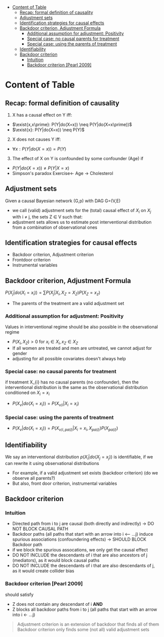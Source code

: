 - [Content of Table](#content-of-table)
  - [Recap: formal definition of causality](#recap-formal-definition-of-causality)
  - [Adjustment sets](#adjustment-sets)
  - [Identification strategies for causal effects](#identification-strategies-for-causal-effects)
  - [Backdoor criterion, Adjustment Formula](#backdoor-criterion-adjustment-formula)
    - [Additional assumption for adjustment: Positivity](#additional-assumption-for-adjustment-positivity)
    - [Special case: no causal parents for treatment](#special-case-no-causal-parents-for-treatment)
    - [Special case: using the parents of treatment](#special-case-using-the-parents-of-treatment)
  - [Identifiability](#identifiability)
  - [Backdoor criterion](#backdoor-criterion)
    - [Intuition](#intuition)
    - [Backdoor criterion \[Pearl 2009\]](#backdoor-criterion-pearl-2009)




# Content of Table
## Recap: formal definition of causality
1. X has a causal effect on Y iff:
- $\exist{x,x\prime}: P(Y|do(X=x)) \neq P(Y|do(X=x\prime))$
- $\exist{x}: P(Y|do(X=x)) \neq P(Y)$

2. X does not causes Y iff:
- $\forall{x}: P(Y|do(X=x)) = P(Y)$

3. The effect of X on Y is confounded by some confounder (Age) if 
- $P(Y|do(X=x)) \neq P(Y|X=x)$
- Simpson's paradox Exercise<- Age -> Cholesterol

## Adjustment sets
Given a causal Bayesian network (G,p) with DAG G=(V,E)
- we call (valid) adjustment sets for the (total) causal effect of $X_i$ on $X_j$ with i $\neq$ j, the sets Z $\in$ V such that:
-  adjustment sets allows us to estimate post interventional distribution from a combination of observational ones
  
## Identification strategies for causal effects
- Backdoor criterion, Adjustment criterion
- Frontdoor criterion
- Instrumental variables 


## Backdoor criterion, Adjustment Formula
$P(X_{j}|do(X_{i} = x_{i})) = \sum{P(X_{j}|X_{i},X_{Z}= X_{Z})P(X_{Z}=x_{z})}$

- The parents of the treatment are a valid adjustment set

### Additional assumption for adjustment: Positivity
Values in interventional regime should be also possible in the observational regime
- $P(X_{i}, X_{Z}) \gt 0$ for $x_{i} \in X_{i}, x_{Z} \in X_{Z}$
- If all women are treated and men are untreated, we cannot adjust for gender
- adjusting for all possible covariates doesn't always help

### Special case: no causal parents for treatment
if treatment X_{i} has no causal parents (no confounder), then the interventional distribution is the same as the observational distribution conditioned on $X_{i} = x_{i}$

- $P(X_{v}| do(X_{i} = x_{i})) = P(X_{v/i}| X_{i} = x_{i})$

### Special case: using the parents of treatment
- $P(X_{v}| do(X_{i} = x_{i})) = P(X_{v/i, pa(i)}| X_{i} = x_{i}, X_{pa(i)})P(X_{pa(i)})$

## Identifiability
We say an interventional distribution $p(X_{i}|do(X_{j}=x_{j}))$ is identifiable, if we can rewrite it using observational distributions

- For example, if a valid adjustment set exists (backdoor criterion) (do we observe all parents?)
- But also, front door criterion, instrumental variables

## Backdoor criterion 
### Intuition 
- Directed path from i to j are causal (both directly and indirectly) -> DO NOT BLOCK CAUSAL PATH
- Backdoor paths (all paths that start with an arrow into i <-- ...j) induce spurious associations (confoundering effects) -> SHOULD BLOCK Backdoor path
- if we block the spurious assocations, we only get the causal effect
- DO NOT INCLUDE the descendants of i that are also ancestors of j (mediators), as it would block causal paths
- DO NOT INCLUDE the descendants of i that are also descendants of j, as it would create collider bias

### Backdoor criterion [Pearl 2009]
should satisfy
- Z does not contain any descendant of i **AND**
- Z blocks all backdoor paths from i to j (all paths that start with an arrow into i <- ...j)


> Adjustment criterion is an extension of backdoor that finds all of them
> Backdoor criterion only finds some (not all) valid adjustment sets



